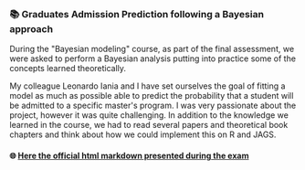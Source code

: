 ### :books: Graduates Admission Prediction following a Bayesian approach
During the "Bayesian modeling" course, as part of the final assessment, we were asked to perform a Bayesian analysis putting into practice some of the concepts learned theoretically.

My colleague Leonardo Iania and I have set ourselves the goal of fitting a model as much as possible able to predict the probability that a student will be admitted to a specific master's program. I was very passionate about the project, however it was quite challenging. In addition to the knowledge we learned in the course, we had to read several papers and theoretical book chapters and think about how we could implement this on R  and JAGS.

#### :globe_with_meridians: [Here the official html markdown presented during the exam](https://graduatesadmissionprediction.000webhostapp.com/)


